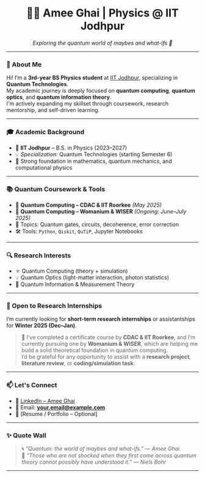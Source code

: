 <h1 align="center">👩‍🔬 Amee Ghai | Physics @ IIT Jodhpur</h1>
<p align="center">
  <em>Exploring the quantum world of maybes and what-ifs 🌌</em>
</p>

---

### 🧠 About Me

Hi! I’m a **3rd-year BS Physics student** at [IIT Jodhpur](https://iitj.ac.in/), specializing in **Quantum Technologies**.  
My academic journey is deeply focused on **quantum computing**, **quantum optics**, and **quantum information theory**.  
I'm actively expanding my skillset through coursework, research mentorship, and self-driven learning.

---

### 🎓 Academic Background

- 🏫 **IIT Jodhpur** – B.S. in Physics (2023–2027)  
- 💡 *Specialization:* Quantum Technologies (starting Semester 6)  
- 📐 Strong foundation in mathematics, quantum mechanics, and computational physics

---

### 📚 Quantum Coursework & Tools

- 🏅 **Quantum Computing – CDAC & IIT Roorkee** *(May 2025)*  
- 📖 **Quantum Computing – Womanium & WISER** *(Ongoing: June–July 2025)*  
- 🧪 Topics: Quantum gates, circuits, decoherence, error correction  
- 🛠️ Tools: `Python`, `Qiskit`, `QuTiP`, Jupyter Notebooks

---

### 🔍 Research Interests

- ⚛️ Quantum Computing (theory + simulation)  
- 💡 Quantum Optics (light-matter interaction, photon statistics)  
- 🧾 Quantum Information & Measurement Theory

---

### 🤝 Open to Research Internships

I’m currently looking for **short-term research internships** or assistantships for **Winter 2025 (Dec–Jan)**.

> 📌 I’ve completed a certificate course by **CDAC & IIT Roorkee**, and I’m currently pursuing one by **Womanium & WISER**, which are helping me build a solid theoretical foundation in quantum computing.  
> I’d be grateful for any opportunity to assist with a **research project**, **literature review**, or **coding/simulation task**.

---

### 📫 Let's Connect

- 💼 [LinkedIn – Amee Ghai](https://www.linkedin.com/in/ameeghaiqc/)  
- 📧 Email: **your.email@example.com**  
- 📄 [Resume / Portfolio – Optional]

---

### ✨ Quote Wall

> 🌀 *"Quantum: the world of maybes and what-ifs."* — *Amee Ghai*  
> 🧠 *"Those who are not shocked when they first come across quantum theory cannot possibly have understood it."* — *Niels Bohr*

---


<!--
**Ameeghai/Ameeghai** is a ✨ _special_ ✨ repository because its `README.md` (this file) appears on your GitHub profile.

Here are some ideas to get you started:

- 🔭 I’m currently working on ...
- 🌱 I’m currently learning ...
- 👯 I’m looking to collaborate on ...
- 🤔 I’m looking for help with ...
- 💬 Ask me about ...
- 📫 How to reach me: ...
- 😄 Pronouns: ...
- ⚡ Fun fact: ...
-->
